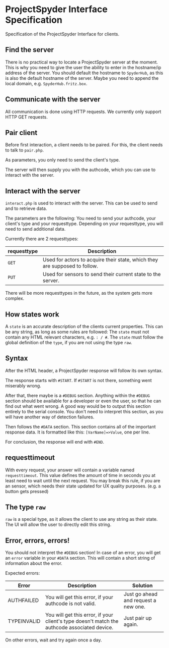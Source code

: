 # ProjectSpyder Interface Specification

Specification of the ProjectSpyder Interface for clients.

## Find the server

There is no practical way to locate a ProjectSpyder server at the moment.
This is why you need to give the user the ability to enter in the hostname/ip address of the server.
You should default the hostname to `SpyderHub`, as this is also the default hostname of the server.
Maybe you need to append the local domain, e.g. `SpyderHub.fritz.box`.

## Communicate with the server

All communication is done using HTTP requests.
We currently only support HTTP GET requests.


## Pair client

Before first interaction, a client needs to be paired.
For this, the client needs to talk to `pair.php`.

As parameters, you only need to send the client's type.

The server will then supply you with the authcode, 
which you can use to interact with the server.

## Interact with the server

`interact.php` is used to interact with the server.
This can be used to send and to retrieve data.

The parameters are the following:
You need to send your authcode, your client's type and your requesttype.
Depending on your requesttype, you will need to send additional data.

Currently there are 2 requesttypes:

requesttype | Description
----------- | -----------
`GET` | Used for actors to acquire their state, which they are supposed to follow.
`PUT` | Used for sensors to send their current state to the server.

There will be more requesttypes in the future, as the system gets more complex.

## How states work

A `state` is an accurate description of the clients current properties.
This can be any string, as long as some rules are followed:
The `state` must not contain any HTML relevant characters, e.g. ` : / # `.
The `state` must follow the global definition of the `type`, if you are not using the type `raw`.

## Syntax

After the HTML header, a ProjectSpyder response will follow its own syntax.

The response starts with `#START`.
If `#START` is not there, something went miserably wrong.

After that, there maybe is a `#DEBUG` section.
Anything within the `#DEBUG` section should be available for a developer or even the user, 
so that he can find out what went wrong.
A good way would be to output this section entirely to the serial console.
You don't need to interpret this section, as you will have another way of detection failures.

Then follows the `#DATA` section.
This section contains all of the important response data.
It is formatted like this: `[VarName]=>Value`, one per line.

For conclusion, the response will end with `#END`.

## requesttimeout

With every request, your answer will contain a variable named `requesttimeout`.
This value defines the amount of time in seconds you at least need to wait until the next request.
You may break this rule, if you are an sensor, which needs their state updated for UX quality purposes.
(e.g. a button gets pressed)

## The type `raw`

`raw` is a special type, as it allows the client to use any string as their state.
The UI will allow the user to directly edit this string.

## Error, errors, errors!

You should not interpret the `#DEBUG` section!
In case of an error, you will get an `error` variable in your `#DATA` section.
This will contain a short string of information about the error.

Expected errors:

Error | Description | Solution
----- | ----------- | --------
AUTHFAILED | You will get this error, if your authcode is not valid. | Just go ahead and request a new one.
TYPEINVALID | You will get this error, if your client's type doesn't match the authcode associated device. | Just pair up again.

On other errors, wait and try again once a day.
